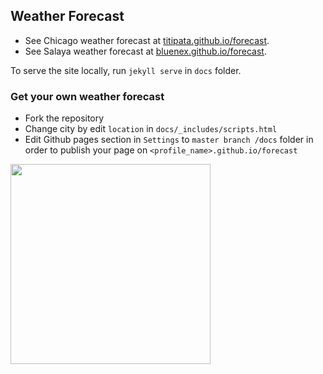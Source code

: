## Weather Forecast

- See Chicago weather forecast at [titipata.github.io/forecast](https://titipata.github.io/forecast/).
- See Salaya weather forecast at [bluenex.github.io/forecast](https://bluenex.github.io/forecast/).

To serve the site locally, run `jekyll serve` in `docs` folder.


### Get your own weather forecast

- Fork the repository
- Change city by edit `location` in `docs/_includes/scripts.html`
- Edit Github pages section in `Settings` to `master branch /docs` folder
in order to publish your page on `<profile_name>.github.io/forecast`

<div align = 'left'>
  <img src="images/gh-pages.png" width="320" />
</div>
